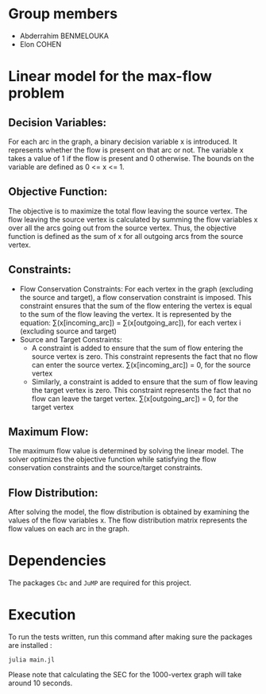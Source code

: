 # Group members 
- Abderrahim BENMELOUKA
- Elon COHEN

# Linear model for the max-flow problem
## Decision Variables:
For each arc in the graph, a binary decision variable x is introduced. It represents whether the flow is present on that arc or not. 
The variable x takes a value of 1 if the flow is present and 0 otherwise. The bounds on the variable are defined as 0 <= x <= 1.

## Objective Function:
The objective is to maximize the total flow leaving the source vertex. 
The flow leaving the source vertex is calculated by summing the flow variables x over all the arcs going out from the source vertex. 
Thus, the objective function is defined as the sum of x for all outgoing arcs from the source vertex.

## Constraints:
- Flow Conservation Constraints:
    For each vertex in the graph (excluding the source and target), a flow conservation constraint is imposed. 
    This constraint ensures that the sum of the flow entering the vertex is equal to the sum of the flow leaving the vertex. 
    It is represented by the equation: ∑(x[incoming_arc]) = ∑(x[outgoing_arc]), for each vertex i (excluding source and target)
- Source and Target Constraints:
    - A constraint is added to ensure that the sum of flow entering the source vertex is zero. 
    This constraint represents the fact that no flow can enter the source vertex.
    ∑(x[incoming_arc]) = 0, for the source vertex
    - Similarly, a constraint is added to ensure that the sum of flow leaving the target vertex is zero. 
    This constraint represents the fact that no flow can leave the target vertex.
    ∑(x[outgoing_arc]) = 0, for the target vertex

## Maximum Flow:
The maximum flow value is determined by solving the linear model. 
The solver optimizes the objective function while satisfying the flow conservation constraints and the source/target constraints.

## Flow Distribution:
After solving the model, the flow distribution is obtained by examining the values of the flow variables x. 
The flow distribution matrix represents the flow values on each arc in the graph.

# Dependencies
The packages `Cbc` and `JuMP` are required for this project.

# Execution
To run the tests written, run this command after making sure the packages are installed :
```shell
julia main.jl
```
Please note that calculating the SEC for the 1000-vertex graph will take around 10 seconds.